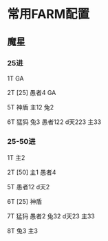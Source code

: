 # 常用FARM配置

## 魔星

### 25进

1T GA

2T [25] 愚者4 GA

5T 神盾 主12 兔2

6T 猛犸 兔3 愚者122 d天223 主33

### 25-50进

1T 主2

2T [50] 主1 愚者4

5T 愚者12 d天2

6T [25] 神盾

7T 猛犸 愚者2 兔32 d天23 主33

8T 兔3 主3
